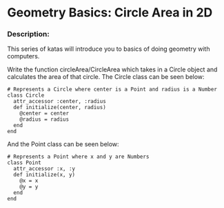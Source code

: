 # Geometry Basics: Circle Area in 2D

### Description:

This series of katas will introduce you to basics of doing geometry with computers.

Write the function circleArea/CircleArea which takes in a Circle object and calculates the area of that circle.
The Circle class can be seen below:

```
# Represents a Circle where center is a Point and radius is a Number
class Circle
  attr_accessor :center, :radius
  def initialize(center, radius) 
    @center = center 
    @radius = radius
  end
end
```
And the Point class can be seen below:
```
# Represents a Point where x and y are Numbers
class Point
  attr_accessor :x, :y
  def initialize(x, y)
    @x = x
    @y = y 
  end
end
```